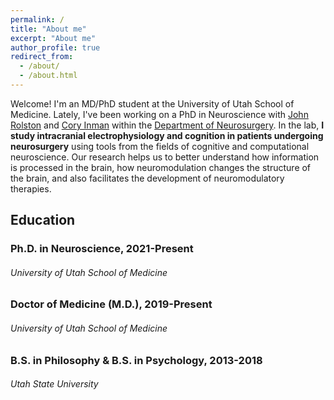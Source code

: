 ```yaml
---
permalink: /
title: "About me"
excerpt: "About me"
author_profile: true
redirect_from:
  - /about/
  - /about.html
---
```


Welcome! I'm an MD/PhD student at the University of Utah School of Medicine. Lately, I've been working on a PhD in Neuroscience with [John Rolston](https://www.rolstonlab.com) and [Cory Inman](http://inman-lab.com/) within the [Department of Neurosurgery](https://medicine.utah.edu/neurosurgery/). In the lab, **I study intracranial electrophysiology and cognition in patients undergoing neurosurgery** using tools from the fields of cognitive and computational neuroscience. Our research helps us to better understand how information is processed in the brain, how neuromodulation changes the structure of the brain, and also facilitates the development of neuromodulatory therapies.

## Education

### Ph.D. in Neuroscience, 2021-Present
###### *University of Utah School of Medicine*

### Doctor of Medicine (M.D.), 2019-Present
###### *University of Utah School of Medicine*

### B.S. in Philosophy & B.S. in Psychology, 2013-2018
###### *Utah State University*
